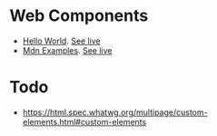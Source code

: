 # Web Components

- [Hello World](hello-world). [See live](https://thegicode.github.io/vanilaJS-lab/web-components/hello-world)
- [Mdn Examples](mdn-examples). [See live](https://thegicode.github.io/vanilaJS-lab/web-components/mdn-examples)

# Todo

- https://html.spec.whatwg.org/multipage/custom-elements.html#custom-elements
